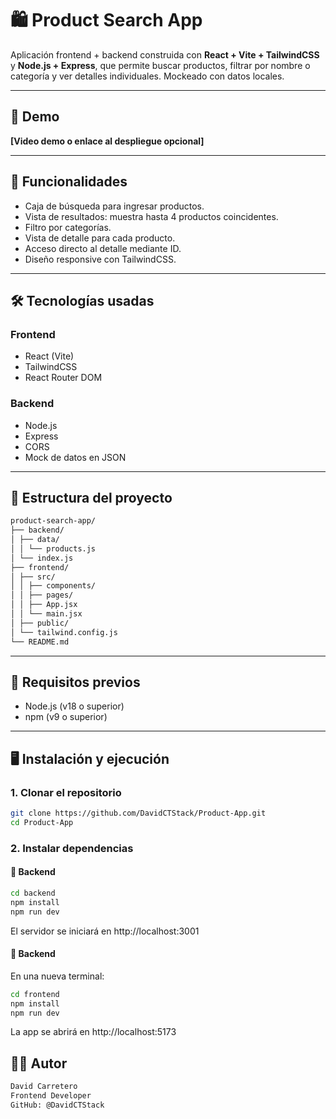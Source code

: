 # 🛍️ Product Search App

Aplicación frontend + backend construida con **React + Vite + TailwindCSS** y **Node.js + Express**, que permite buscar productos, filtrar por nombre o categoría y ver detalles individuales. Mockeado con datos locales.

---

## 🚀 Demo

**[Video demo o enlace al despliegue opcional]**

---

## 🧩 Funcionalidades

- Caja de búsqueda para ingresar productos.
- Vista de resultados: muestra hasta 4 productos coincidentes.
- Filtro por categorías.
- Vista de detalle para cada producto.
- Acceso directo al detalle mediante ID.
- Diseño responsive con TailwindCSS.

---

## 🛠️ Tecnologías usadas

### Frontend
- React (Vite)
- TailwindCSS
- React Router DOM

### Backend
- Node.js
- Express
- CORS
- Mock de datos en JSON

---

## 📁 Estructura del proyecto

```bash
product-search-app/
├── backend/
│ ├── data/
│ │ └── products.js
│ └── index.js
├── frontend/
│ ├── src/
│ │ ├── components/
│ │ ├── pages/
│ │ ├── App.jsx
│ │ └── main.jsx
│ ├── public/
│ └── tailwind.config.js
└── README.md
```


---

## 🧪 Requisitos previos

- Node.js (v18 o superior)
- npm (v9 o superior)

---

## 🖥️ Instalación y ejecución

### 1. Clonar el repositorio

```bash
git clone https://github.com/DavidCTStack/Product-App.git
cd Product-App
```

### 2. Instalar dependencias

#### 🔹 Backend

```bash
cd backend
npm install
npm run dev
```

El servidor se iniciará en http://localhost:3001

#### 🔹 Backend

En una nueva terminal:

```bash
cd frontend
npm install
npm run dev
```

La app se abrirá en http://localhost:5173

## 👨‍💻 Autor

```bash
David Carretero
Frontend Developer
GitHub: @DavidCTStack
